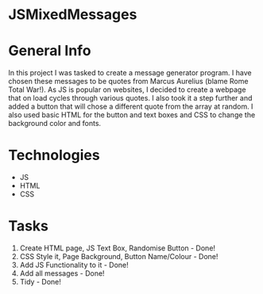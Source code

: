 # JSMixedMessages


# General Info
In this project I was tasked to create a message generator program. I have chosen these messages to be quotes from Marcus Aurelius (blame Rome Total War!).
As JS is popular on websites, I decided to create a webpage that on load cycles through various quotes. I also took it a step further and added a button that
will chose a different quote from the array at random. I also used basic HTML for the button and text boxes and CSS to change the background color and fonts.

# Technologies
* JS
* HTML
* CSS


# Tasks
1. Create HTML page, JS Text Box, Randomise Button - Done!
2. CSS Style it, Page Background, Button Name/Colour - Done!
3. Add JS Functionality to it - Done!
4. Add all messages - Done!
5. Tidy - Done!